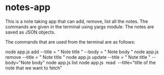 # notes-app
This is a note taking app that can add, remove, list all the notes.
The commands are given in the terminal using yargs module.
The notes are saved as JSON objects.

The commands that are used from the terminal are as follows:

node app.js add --title = " Note title " --body = " Note body "
node app.js remove --title = " Note title "
node app.js update --title = " Note title " --body="Note body"
node app.js list
node app.js  read  --title="title of the note that we want to fetch"
